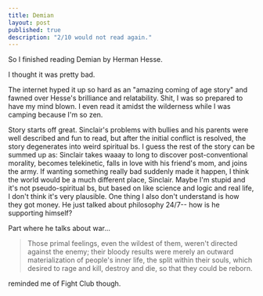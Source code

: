 ```yaml
---
title: Demian
layout: post
published: true
description: "2/10 would not read again."
---
```


So I finished reading Demian by Herman Hesse.  

I thought it was pretty bad.  

The internet hyped it up so hard as an "amazing coming of age story" and fawned over Hesse's brilliance and relatability.  Shit, I was so prepared to have my mind blown.  I even read it amidst the wilderness while I was camping because I'm so zen.    

Story starts off great.  Sinclair's problems with bullies and his parents were well described and fun to read, but after the initial conflict is resolved, the story degenerates into weird spiritual bs.  I guess the rest of the story can be summed up as: Sinclair takes waaay to long to discover post-conventional morality, becomes telekinetic, falls in love with his friend's mom, and joins the army.  If wanting something really bad suddenly made it happen, I think the world would be a much different place, Sinclair.  Maybe I'm stupid and it's not pseudo-spiritual bs, but based on like science and logic and real life, I don't think it's very plausible.  One thing I also don't understand is how they got money.  He just talked about philosophy 24/7-- how is he supporting himself?  

Part where he talks about war...  

> Those primal feelings, even the wildest of them, weren't directed against the enemy; their bloody results were merely an outward materialization of people's inner life, the split within their souls, which desired to rage and kill, destroy and die, so that they could be reborn.

reminded me of Fight Club though.  

